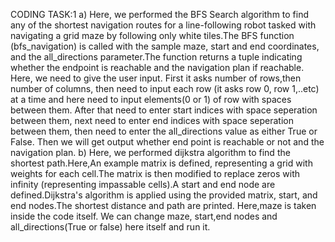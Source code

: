 CODING TASK:1
a)
Here, we performed the BFS Search algorithm to find any of the shortest navigation routes for a line-following robot tasked with navigating a grid maze by following only white tiles.The BFS function (bfs_navigation) is called with the sample maze, start and end coordinates, and the all_directions parameter.The function returns a tuple indicating whether the endpoint is reachable and the navigation plan if reachable. Here, we need to give the user input. First it asks number of rows,then number of columns, then need to input each row (it asks row 0, row 1,..etc) at a time and here need to input elements(0 or 1) of row with spaces between them. After that need to enter start indices with space seperation between them, next need to enter end indices with space seperation between them, then need to enter the all_directions value as either True or False.
Then we will get output whether end point is reachable or not and the navigation plan.
b)
Here, we performed dijkstra algorithm to find the shortest path.Here,An example matrix is defined, representing a grid with weights for each cell.The matrix is then modified to replace zeros with infinity (representing impassable cells).A start and end node are defined.Dijkstra's algorithm is applied using the provided matrix, start, and end nodes.The shortest distance and path are printed. Here,maze is taken inside the code itself. We can change maze, start,end nodes and all_directions(True or false) here itself and run it.
